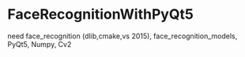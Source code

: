 # FaceRecognitionWithPyQt5
need face_recognition (dlib,cmake,vs 2015), face_recognition_models, PyQt5, Numpy, Cv2
